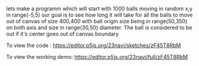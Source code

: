 lets make a programm which will start with 1000 balls moving in random x,y in range(-5,5) our goal is to see how long it will take for all the balls to move out of canvas of size 400,400 with ball origin size being in range(50,350) on both axis and size in range(30,50) diameter. The ball is considered to be out if it's center goes out of canvas boundary


To view the code : https://editor.p5js.org/23navi/sketches/zF45T8RbM

To view the working demo: https://editor.p5js.org/23navi/full/zF45T8RbM